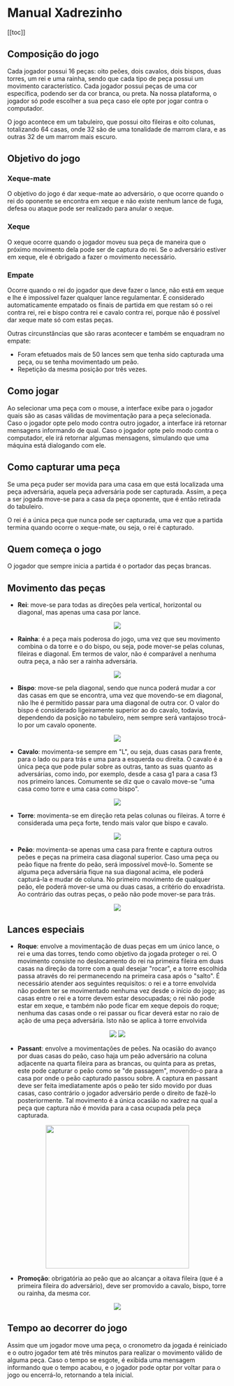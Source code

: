 # Manual Xadrezinho


[[toc]]

## Composição do jogo
Cada jogador possui 16 peças: oito peões, dois cavalos, dois bispos, duas torres, um rei e uma rainha, sendo que cada tipo de peça possui um movimento característico. Cada jogador possui peças de uma cor específica, podendo ser da cor branca, ou preta. Na nossa plataforma, o jogador só pode escolher a sua peça caso ele opte por jogar contra o computador.

O jogo acontece em um tabuleiro, que possui oito fileiras e oito colunas, totalizando 64 casas, onde 32 são de uma tonalidade de marrom clara, e as outras 32 de um marrom mais escuro.

## Objetivo do jogo
### Xeque-mate
O objetivo do jogo é dar xeque-mate ao adversário, o que ocorre quando o rei do oponente se encontra em xeque e não existe nenhum lance de fuga, defesa ou ataque pode ser realizado para anular o xeque.

### Xeque
O xeque ocorre quando o jogador moveu sua peça de maneira que o próximo movimento dela pode ser de captura do rei. Se o adversário estiver em xeque, ele é obrigado a fazer o movimento necessário.

### Empate
Ocorre quando o rei do jogador que deve fazer o lance, não está em xeque e lhe é impossível fazer qualquer lance regulamentar. É considerado automaticamente empatado os finais de partida em que restam só o rei contra rei, rei e bispo contra rei e cavalo contra rei, porque não é possível dar xeque mate só com estas peças.

Outras circunstâncias que são raras acontecer e também se enquadram no empate:

* Foram efetuados mais de 50 lances sem que tenha sido capturada uma peça, ou se tenha movimentado um peão.
* Repetição da mesma posição por três vezes.

## Como jogar
Ao selecionar uma peça com o mouse, a interface exibe para o jogador quais são as casas válidas de movimentação para a peça selecionada. Caso o jogador opte pelo modo contra outro jogador, a interface irá retornar mensagens informando de qual. Caso o jogador opte pelo modo contra o computador, ele irá retornar algumas mensagens, simulando que uma máquina está dialogando com ele.

## Como capturar uma peça
Se uma peça puder ser movida para uma casa em que está localizada uma peça adversária, aquela peça adversária pode ser capturada. Assim, a peça a ser jogada move-se para a casa da peça oponente, que é então retirada do tabuleiro.

O rei é a única peça que nunca pode ser capturada, uma vez que a partida termina quando ocorre o xeque-mate, ou seja, o rei é capturado.


## Quem começa o jogo
O jogador que sempre inicia a partida é o portador das peças brancas.

## Movimento das peças
- **Rei**: move-se para todas as direções pela vertical, horizontal ou diagonal, mas apenas uma casa por lance.

<p align="center">
  <img src="https://cdn.discordapp.com/attachments/817842383751217172/834945247221252116/unknown.png">
</p>

- **Rainha**: é a peça mais poderosa do jogo, uma vez que seu movimento combina o da torre e o do bispo, ou seja, pode mover-se pelas colunas, fileiras e diagonal. Em termos de valor, não é comparável a nenhuma outra peça, a não ser a rainha adversária.
<p align="center">
  <img src="https://cdn.discordapp.com/attachments/817842383751217172/834945332550959105/unknown.png">
</p>

- **Bispo**: move-se pela diagonal, sendo que nunca poderá mudar a cor das casas em que se encontra, uma vez que movendo-se em diagonal, não lhe é permitido passar para uma diagonal de outra cor. O valor do bispo é considerado ligeiramente superior ao do cavalo, todavia, dependendo da posição no tabuleiro, nem sempre será vantajoso trocá-lo por um cavalo oponente.
<p align="center">
  <img src="https://cdn.discordapp.com/attachments/817842383751217172/834945537283063818/unknown.png">
</p>

- **Cavalo**: movimenta-se sempre em "L", ou seja, duas casas para frente, para o lado ou para trás e uma para a esquerda ou direita. O cavalo é a única peça que pode pular sobre as outras, tanto as suas quanto as adversárias, como indo, por exemplo, desde a casa g1 para a casa f3 nos primeiro lances. Comumente se diz que o cavalo move-se "uma casa como torre e uma casa como bispo".
<p align="center">
  <img src="https://cdn.discordapp.com/attachments/817842383751217172/834945626634584134/unknown.png">
</p>

- **Torre**: movimenta-se em direção reta pelas colunas ou fileiras. A torre é considerada uma peça forte, tendo mais valor que bispo e cavalo.
<p align="center">
  <img src="https://cdn.discordapp.com/attachments/817842383751217172/834945420064718849/unknown.png">
</p>

- **Peão**: movimenta-se apenas uma casa para frente e captura outros peões e peças na primeira casa diagonal superior. Caso uma peça ou peão fique na frente do peão, será impossível movê-lo. Somente se alguma peça adversária fique na sua diagonal acima, ele poderá capturá-la e mudar de coluna. No primeiro movimento de qualquer peão, ele poderá mover-se uma ou duas casas, a critério do enxadrista. Ao contrário das outras peças, o peão não pode mover-se para trás.
<p align="center">
  <img src="https://cdn.discordapp.com/attachments/817842383751217172/834945720154456104/unknown.png">
</p>


## Lances especiais
- **Roque**: envolve a movimentação de duas peças em um único lance, o rei e uma das torres, tendo como objetivo da jogada proteger o rei. O movimento consiste no deslocamento do rei na primeira fileira em duas casas na direção da torre com a qual desejar "rocar", e a torre escolhida passa através do rei permanecendo na primeira casa após o "salto". É necessário atender aos seguintes requisitos: o rei e a torre envolvida não podem ter se movimentado nenhuma vez desde o início do jogo; as casas entre o rei e a torre devem estar desocupadas; o rei não pode estar em xeque, e também não pode ficar em xeque depois do roque; nenhuma das casas onde o rei passar ou ficar deverá estar no raio de ação de uma peça adversária. Isto não se aplica à torre envolvida
<p align="center">
  <img src="https://cdn.discordapp.com/attachments/817842383751217172/834946525741187145/unknown.png">
  <img src="https://cdn.discordapp.com/attachments/817842383751217172/834946592342671380/unknown.png">
</p>

- **Passant**: envolve a movimentações de peões. Na ocasião do avanço por duas casas do peão, caso haja um peão adversário na coluna adjacente na quarta fileira para as brancas, ou quinta para as pretas, este pode capturar o peão como se "de passagem", movendo-o para a casa por onde o peão capturado passou sobre. A captura en passant deve ser feita imediatamente após o peão ter sido movido por duas casas, caso contrário o jogador adversário perde o direito de fazê-lo posteriormente. Tal movimento é a única ocasião no xadrez na qual a peça que captura não é movida para a casa ocupada pela peça capturada.

<p align="center" >
  <img width="328px" height="328px" src="https://cdn.discordapp.com/attachments/817842383751217172/834949217436696636/Ajedrez_captura_al_paso_del_peon.png">
</p>

- **Promoção**: obrigatória ao peão que ao alcançar a oitava fileira (que é a primeira fileira do adversário), deve ser promovido a cavalo, bispo, torre ou rainha, da mesma cor.

<p align="center">
  <img src="https://cdn.discordapp.com/attachments/817842383751217172/834948261067358268/unknown.png">
</p>

## Tempo ao decorrer do jogo
Assim que um jogador move uma peça, o cronometro da jogada é reiniciado e o outro jogador tem até três minutos para realizar o movimento válido de alguma peça. Caso o tempo se esgote, é exibida uma mensagem informando que o tempo acabou, e o jogador pode optar por voltar para o jogo ou encerrá-lo, retornando a tela inicial.